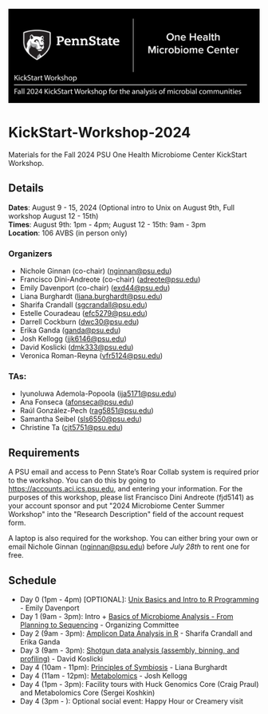 ![IntroImage](images/IntroImage.jpg)
# KickStart-Workshop-2024
Materials for the Fall 2024 PSU One Health Microbiome Center KickStart Workshop.

## Details
**Dates**: August 9 - 15, 2024  (Optional intro to Unix on August 9th, Full workshop August 12 - 15th)  
**Times**: August 9th: 1pm - 4pm; August 12 - 15th: 9am - 3pm  
**Location**: 106 AVBS (in person only)

### Organizers
- Nichole Ginnan (co-chair) (nginnan@psu.edu)  
- Francisco Dini-Andreote (co-chair)	(adreote@psu.edu)
- Emily Davenport	(co-chair) (exd44@psu.edu)
- Liana Burghardt 	(liana.burghardt@psu.edu)
- Sharifa Crandall	(sgcrandall@psu.edu)  
- Estelle Couradeau	(efc5279@psu.edu) 
- Darrell Cockburn	(dwc30@psu.edu)
- Erika Ganda		(ganda@psu.edu)
- Josh Kellogg 		(jjk6146@psu.edu)
- David Koslicki	(dmk333@psu.edu)
- Veronica Roman-Reyna	(vfr5124@psu.edu)

### TAs:
- Iyunoluwa Ademola-Popoola (ija5171@psu.edu)
- Ana Fonseca (afonseca@psu.edu)
- Raúl González-Pech (rag5851@psu.edu)
- Samantha Seibel (sls6550@psu.edu)
- Christine Ta (cjt5751@psu.edu)

## Requirements
A PSU email and access to Penn State’s Roar Collab system is required prior to the workshop. You can do this by going to https://accounts.aci.ics.psu.edu, and entering your information.  For the purposes of this workshop, please list Francisco Dini Andreote (fjd5141) as your account sponsor and put "2024 Microbiome Center Summer Workshop" into the "Research Description" field of the account request form. 

A laptop is also required for the workshop. You can either bring your own or email Nichole Ginnan (nginnan@psu.edu) before _July 28th_ to rent one for free. 

## Schedule
- Day 0 (1pm - 4pm) [OPTIONAL]: [Unix Basics and Intro to R Programming](/Day0-UnixBasics) - Emily Davenport 
- Day 1 (9am - 3pm): Intro + [Basics of Microbiome Analysis - From Planning to Sequencing](/Day1-MicrobiomeAnalysisBasics) - Organizing Committee 
- Day 2 (9am - 3pm): [Amplicon Data Analysis in R](/Day2-AmpliconR) - Sharifa Crandall and Erika Ganda
- Day 3 (9am - 3pm): [Shotgun data analysis (assembly, binning, and profiling)](Day3-Shotgun/README.md) - David Koslicki
- Day 4 (10am - 11pm): [Principles of Symbiosis](/Day4-Other) - Liana Burghardt 
- Day 4 (11am - 12pm): [Metabolomics](/Day4-Other) - Josh Kellogg
- Day 4 (1pm - 3pm): Facility tours with Huck Genomics Core (Craig Praul) and Metabolomics Core (Sergei Koshkin)
- Day 4 (3pm - ): Optional social event: Happy Hour or Creamery visit
